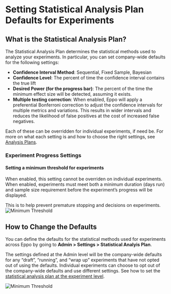 # Setting Statistical Analysis Plan Defaults for Experiments

## What is the Statistical Analysis Plan?
The Statistical Analysis Plan determines the statistical methods used to analyze your experiments.
In particular, you can set company-wide defaults for the following settings:

* **Confidence Interval Method**: Sequential, Fixed Sample, Bayesian
* **Confidence Level**: The percent of time the confidence interval contains the true lift
* **Desired Power (for the progress bar)**: The percent of the time the minimum effect size will be detected, assuming it exists.
* **Multiple testing correction**: When enabled, Eppo will apply a preferential Bonferroni correction to adjust the confidence intervals for multiple metrics and variations. This results in wider intervals and reduces the likelihood of false positives at the cost of increased false negatives.

Each of these can be overridden for individual experiments, if need be. For more
on what each setting is and how to choose the right settings, see
[Analysis Plans](../experiments/planning-experiments/analysis-plans.md).

### Experiment Progress Settings
#### Setting a minimum threshold for experiments
When enabled, this setting cannot be overriden on individual experiments. When enabled, experiments must meet both a minimum duration (days run) and sample size requirement before the experiment’s progress will be displayed.

 This is to help prevent premature stopping and decisions on experiments. 
![Minimum Threshold](/img/administration/min-threshold-admin-setting.png)

## How to Change the Defaults
You can define the defaults for the statistical methods used for experiments
across Eppo by going to **Admin > Settings > Statistical Analyis Plan**. 

The settings defined at the Admin level will be the company-wide defaults for
any “draft”, “running”,  and “wrap up” experiments that have not opted out of
using the defaults. Individual experiments can choose to opt out of the
company-wide defaults and use different settings. See how to set the
[statistical analysis plan at the experiment level](../experiments/building-experiments/experiments/creating-experiments.md#analysis-plan-settings).

![Minimum Threshold](/img/administration/company-analysis-plan.gif)